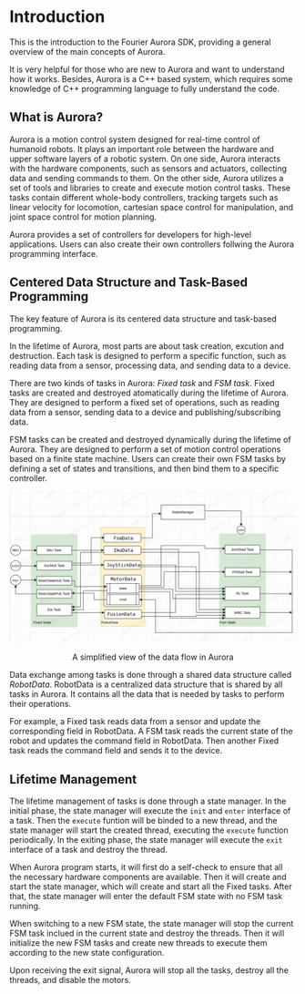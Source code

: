 # Introduction

This is the introduction to the Fourier Aurora SDK, providing a general overview of the main concepts of Aurora.

It is very helpful for those who are new to Aurora and want to understand how it works. Besides, Aurora is a C++ based system, which requires some knowledge of C++ programming language to fully understand the code.

## What is Aurora?

Aurora is a motion control system designed for real-time control of humanoid robots. It plays an important role between the hardware and upper software layers of a robotic system. On one side, Aurora interacts with the hardware components, such as sensors and actuators, collecting data and sending commands to them. On the other side, Aurora utilizes a set of tools and libraries to create and execute motion control tasks. These tasks contain different whole-body controllers, tracking targets such as linear velocity for locomotion, cartesian space control for manipulation, and joint space control for motion planning.

Aurora provides a set of controllers for developers for high-level applications. Users can also create their own controllers follwing the Aurora programming interface.

## Centered Data Structure and Task-Based Programming

The key feature of Aurora is its centered data structure and task-based programming. 

In the lifetime of Aurora, most parts are about task creation, excution and destruction. Each task is designed to perform a specific function, such as reading data from a sensor, processing data, and sending data to a device. 

There are two kinds of tasks in Aurora: *Fixed task* and *FSM task*. Fixed tasks are created and destroyed atomatically during the lifetime of Aurora. They are designed to perform a fixed set of operations, such as reading data from a sensor, sending data to a device and publishing/subscribing data.

FSM tasks can be created and destroyed dynamically during the lifetime of Aurora. They are designed to perform a set of motion control operations based on a finite state machine. Users can create their own FSM tasks by defining a set of states and transitions, and then bind them to a specific controller.

![aurora_dataflow](./image/aurora_dataflow.png)
<div align="center">A simplified view of the data flow in Aurora </div>

Data exchange among tasks is done through a shared data structure called *RobotData*. RobotData is a centralized data structure that is shared by all tasks in Aurora. It contains all the data that is needed by tasks to perform their operations. 

For example, a Fixed task reads data from a sensor and update the corresponding field in RobotData. A FSM task reads the current state of the robot and updates the command field in RobotData. Then another Fixed task reads the command field and sends it to the device.

## Lifetime Management

The lifetime management of tasks is done through a state manager. In the initial phase, the state manager will execute the `init` and `enter` interface of a task. Then the `execute` funtion will be binded to a new thread, and the state manager will start the created thread, executing the `execute` function periodically. In the exiting phase, the state manager will execute the `exit` interface of a task and destroy the thread.

When Aurora program starts, it will first do a self-check to ensure that all the necessary hardware components are available. Then it will create and start the state manager, which will create and start all the Fixed tasks. After that, the state manager will enter the default FSM state with no FSM task running.

When switching to a new FSM state, the state manager will stop the current FSM task inclued in the current state and destroy the threads. Then it will initialize the new FSM tasks and create new threads to execute them according to the new state configuration.

Upon receiving the exit signal, Aurora will stop all the tasks, destroy all the threads, and disable the motors.



 

